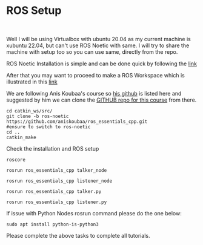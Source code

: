 <h1>ROS Setup</h1>

<br>
<p>Well I will be using Virtualbox with ubuntu 20.04 as my current machine is xubuntu 22.04, but can't use ROS Noetic with same.
I will try to share the machine with setup too so you can use same, directly from the repo.</p>

<p>


ROS Noetic Installation is simple and can be done quick by following the [link](http://wiki.ros.org/noetic/Installation/Ubuntu)



After that you may want to proceed to make a ROS Workspace which is illustrated in this [link](http://wiki.ros.org/ROS/Tutorials/InstallingandConfiguringROSEnvironment)



We are following Anis Koubaa's course so [his github](https://github.com/aniskoubaa?tab=repositories) is listed here and suggested by him we can clone the [GITHUB repo for this course](https://github.com/aniskoubaa/ros_essentials_cpp) from there.

````
cd catkin_ws/src/
git clone -b ros-noetic https://github.com/aniskoubaa/ros_essentials_cpp.git
#ensure to switch to ros-noetic
cd ..
catkin_make
````
Check the installation and ROS setup

````
roscore
````
````
rosrun ros_essentials_cpp talker_node
````
````
rosrun ros_essentials_cpp listener_node
````
````
rosrun ros_essentials_cpp talker.py
````
````
rosrun ros_essentials_cpp listener.py
````

If issue with Python Nodes rosrun command please do the one below:

````
sudo apt install python-is-python3
````

</p>

<p> Please complete the above tasks to complete all tutorials. </p>

